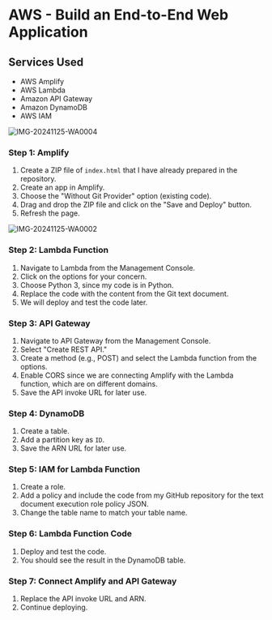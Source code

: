 # AWS - Build an End-to-End Web Application

## Services Used
- AWS Amplify
- AWS Lambda
- Amazon API Gateway
- Amazon DynamoDB
- AWS IAM

![IMG-20241125-WA0004](https://github.com/user-attachments/assets/7dd3200a-e201-4e43-b943-4a4f7575e785)

### Step 1: Amplify
1. Create a ZIP file of `index.html` that I have already prepared in the repository.
2. Create an app in Amplify.
3. Choose the "Without Git Provider" option (existing code).
4. Drag and drop the ZIP file and click on the "Save and Deploy" button.
5. Refresh the page.

![IMG-20241125-WA0002](https://github.com/user-attachments/assets/51d562e3-86ac-4d66-b045-7eee985a2a64)

### Step 2: Lambda Function
1. Navigate to Lambda from the Management Console.
2. Click on the options for your concern.
3. Choose Python 3, since my code is in Python.
4. Replace the code with the content from the Git text document.
5. We will deploy and test the code later.

### Step 3: API Gateway
1. Navigate to API Gateway from the Management Console.
2. Select "Create REST API."
3. Create a method (e.g., POST) and select the Lambda function from the options.
4. Enable CORS since we are connecting Amplify with the Lambda function, which are on different domains.
5. Save the API invoke URL for later use.

### Step 4: DynamoDB
1. Create a table.
2. Add a partition key as `ID`.
3. Save the ARN URL for later use.

### Step 5: IAM for Lambda Function
1. Create a role.
2. Add a policy and include the code from my GitHub repository for the text document execution role policy JSON.
3. Change the table name to match your table name.

### Step 6: Lambda Function Code
1. Deploy and test the code.
2. You should see the result in the DynamoDB table.

### Step 7: Connect Amplify and API Gateway
1. Replace the API invoke URL and ARN.
2. Continue deploying.
